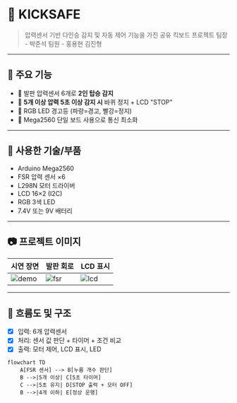# 🛴 KICKSAFE 

> 압력센서 기반 다인승 감지 및 자동 제어 기능을 가진 공유 킥보드 프로젝트
팀장 - 박준석
팀원 - 홍용현 김진형
---

## 📌 주요 기능

- 👣 발판 압력센서 6개로 **2인 탑승 감지**
- 🚨 **5개 이상 압력 5초 이상 감지 시** 바퀴 정지 + LCD "STOP"
- 🌈 RGB LED 경고등 (파랑=경고, 빨강=정지)
- 🧠 Mega2560 단일 보드 사용으로 통신 최소화

---

## 🔧 사용한 기술/부품

- Arduino Mega2560
- FSR 압력 센서 ×6
- L298N 모터 드라이버
- LCD 16×2 (I2C)
- RGB 3색 LED
- 7.4V 또는 9V 배터리

---

## 📷 프로젝트 이미지

| 시연 장면 | 발판 회로 | LCD 표시 |
|-----------|-----------|----------|
| ![demo](images/demo.jpg) | ![fsr](images/fsr.jpg) | ![lcd](images/lcd.jpg) |

---

## 🔄 흐름도 및 구조

- [x] 입력: 6개 압력센서
- [x] 처리: 센서 값 판단 + 타이머 + 조건 비교
- [x] 출력: 모터 제어, LCD 표시, LED

```mermaid
flowchart TD
    A[FSR 센서] --> B[누름 개수 판단]
    B -->|5개 이상| C[5초 타이머]
    C -->|5초 유지| D[STOP 출력 + 모터 OFF]
    B -->|4개 이하| E[정상 운행]
